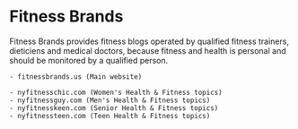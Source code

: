 # Fitness Brands
Fitness Brands provides fitness blogs operated by qualified fitness trainers, dieticiens and medical doctors, because fitness and health is personal and should be monitored by a qualified person.

    - fitnessbrands.us (Main website)

    - nyfitnesschic.com (Women's Health & Fitness topics)
    - nyfitnessguy.com (Men's Health & Fitness topics)
    - nyfitnesskeen.com (Senior Health & Fitness topics)
    - nyfitnessteen.com (Teen Health & Fitness topics)

